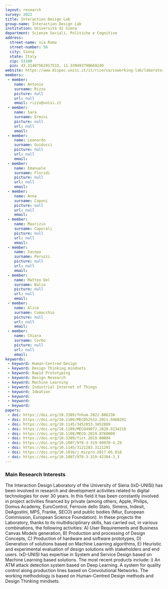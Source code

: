 ```yaml
---
layout: research
survey: 2022 
title: Interaction Design Lab
group-name: Interaction Design Lab
institution: Università di Siena
department: Scienze Sociali, Politiche e Cognitive
address: 
  street-name: via Roma
  street-number: 56
  city: Siena
  state: Italy
  zip: 53100
  pin: 43.31487562917533, 11.339493798669249
website: https://www.dispoc.unisi.it/it/ricerca/coworking-lab/laboratorio-di-interaction-design-mindlab
members: 
 - member:
    name: Antonio
    surname: Rizzo
    picture: null
    url: null
    email: rizzo@unisi.it
 - member: 
    name: Sara
    surname: Ermini
    picture: null
    url: null
    email: 
 - member: 
    name: Leonardo
    surname: Guiducci
    picture: null
    url: null
    email: 
 - member: 
    name: Emanuele
    surname: Floridi
    picture: null
    url: null
    email: 
 - member: 
    name: Anna
    surname: Caponi
    picture: null
    url: null
    email: 
 - member: 
    name: Maurizio
    surname: Caporali
    picture: null
    url: null
    email: 
 - member: 
    name: Iacopo
    surname: Peruzzi
    picture: null
    url: null
    email: 
 - member: 
    name: Matteo Del
    surname: Balio
    picture: null
    url: null
    email: 
 - member: 
    name: Alice
    surname: Comacchio
    picture: null
    url: null
    email: 
 - member: 
    name: Chiara
    surname: Corbo
    picture: null
    url: null
    email: 
keywords: 
 - keyword: Human-Centred Design
 - keyword: Design Thinking mindsets
 - keyword: Rapid Prototyping
 - keyword: Design Research
 - keyword: Machine Learning
 - keyword: Industrial Internet of Things
 - keyword: Ideation
 - keyword: 
 - keyword: 
 - keyword: 
papers: 
 - doi: https://doi.org/10.3389/fnhum.2022.806330
 - doi: https://doi.org/10.1109/MECO52532.2021.9460291
 - doi: https://doi.org/10.1145/3452853.3452889
 - doi: https://doi.org/10.1109/MECO49872.2020.9134210
 - doi: https://doi.org/10.1109/MECO.2019.8760009
 - doi: https://doi.org/10.3389/fict.2019.00004
 - doi: https://doi.org/10.1007/978-3-319-99978-4_29
 - doi: https://doi.org/10.1145/3121283.3121291
 - doi: https://doi.org/10.1016/j.micpro.2017.05.018
 - doi: https://doi.org/10.1007/978-3-319-42304-3_3
---
```



### Main Research Interests
The Interaction Design Laboratory of the University of Siena (IxD-UNISI) has been involved in research and development activities related to digital technologies for over 30 years. In this field it has been constantly involved in project activities financed by private (among others, Apple, Philips, Domus Academy, EuroControl, Ferrovie dello Stato, Simens, Indesit, DeAgostini, MPS, Franke, SECO) and public bodies (Miur, European Commission, European Science Foundation). 
In these projects the Laboratory, thanks to its multidisciplinary skills, has carried out, in various combinations, the following activities: A) User Requirements and Business Canvas Models generation, B) Production and processing of Design Concepts, C) Production of hardware and software prototypes, D) Generation of solutions based on Machine Learning algorithms, E) Heuristic and experimental evaluation of design solutions with stakeholders and end users. 
IxD-UNISI has expertise in System and Service Design based on Machine Learning based solutions. The most recent products  include: i) An ATM attack detection system based on Deep Learning. A system for quality control along production lines based on Convolutional Networks. 
The working methodology is based on Human-Centred Design methods and Design Thinking mindsets. 


